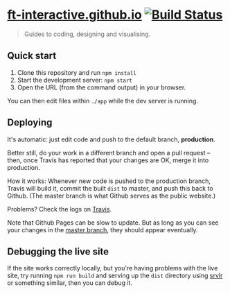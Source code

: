 # [ft-interactive.github.io](http://ft-interactive.github.io) [![Build Status][travis-image]][travis-url]

> Guides to coding, designing and visualising.


## Quick start

1. Clone this repository and run `npm install`
2. Start the development server: `npm start`
3. Open the URL (from the command output) in your browser.

You can then edit files within `./app` while the dev server is running.


## Deploying

It's automatic: just edit code and push to the default branch, **production**.

Better still, do your work in a different branch and open a pull request – then, once Travis has reported that your changes are OK, merge it into production.

How it works: Whenever new code is pushed to the production branch, Travis will build it, commit the built `dist` to master, and push this back to Github. (The master branch is what Github serves as the public website.)

Problems? Check the logs on [Travis](https://travis-ci.org/ft-interactive/ft-interactive.github.io).

Note that Github Pages can be slow to update. But as long as you can see your changes in the [master branch](https://github.com/ft-interactive/ft-interactive.github.io/tree/master), they should appear eventually.


## Debugging the live site

If the site works correctly locally, but you're having problems with the live site, try running `npm run build` and serving up the `dist` directory using [srvlr](https://github.com/kavanagh/srvlr) or something similar, then you can debug it.


[travis-url]: https://travis-ci.org/ft-interactive/ft-interactive.github.io
[travis-image]: https://travis-ci.org/ft-interactive/ft-interactive.github.io.svg
